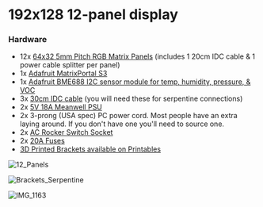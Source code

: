 # 192x128 12-panel display

### Hardware
- 12x [64x32 5mm Pitch RGB Matrix Panels](https://www.adafruit.com/product/2277) (includes 1 20cm IDC cable & 1 power cable splitter per panel)
- 1x [Adafruit MatrixPortal S3](https://www.adafruit.com/product/5778) 
- 1x [Adafruit BME688 I2C sensor module for temp, humidity, pressure, & VOC](https://www.adafruit.com/product/5046)
- 3x [30cm IDC cable](https://www.amazon.com/dp/B07FZWH9S6) (you will need these for serpentine connections)
- 2x [5V 18A Meanwell PSU](https://www.amazon.com/dp/B018TEAPRQ)
- 2x 3-prong (USA spec) PC power cord. Most people have an extra laying around. If you don't have one you'll need to source one.
- 2x [AC Rocker Switch Socket](https://www.amazon.com/dp/B07RQV2NPN)
- 2x [20A Fuses](https://www.amazon.com/dp/B0B1CPZ7XH)
- [3D Printed Brackets available on Printables](https://www.printables.com/model/578204-hub75-5mm-pitch-4-panel-bracket)



![12_Panels](https://github.com/DJDevon3/My_Circuit_Python_Projects/assets/49322231/bb3ea441-6083-4da1-8876-994200ea287f)

![Brackets_Serpentine](https://github.com/DJDevon3/My_Circuit_Python_Projects/assets/49322231/dfbeed8d-e7ee-43a4-8114-ac9dce358379)


![IMG_1163](https://github.com/DJDevon3/My_Circuit_Python_Projects/assets/49322231/c276226f-f087-406f-b61a-a1f137811b7a)
